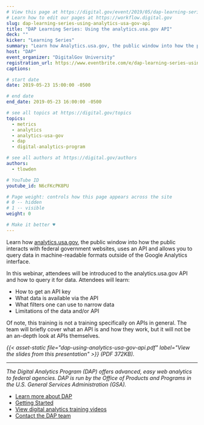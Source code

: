 ```yaml
---
# View this page at https://digital.gov/event/2019/05/dap-learning-series-using-analyticsusagov-api
# Learn how to edit our pages at https://workflow.digital.gov
slug: dap-learning-series-using-analytics-usa-gov-api
title: "DAP Learning Series: Using the analytics.usa.gov API"
deck: ""
kicker: "Learning Series"
summary: "Learn how Analytics.usa.gov, the public window into how the public interacts with federal government websites, uses an API and allows you to query data in machine-readable formats."
host: "DAP"
event_organizer: "DigitalGov University"
registration_url: https://www.eventbrite.com/e/dap-learning-series-using-the-analyticsusagov-api-registration-59346385637
captions: 

# start date
date: 2019-05-23 15:00:00 -0500

# end date
end_date: 2019-05-23 16:00:00 -0500

# see all topics at https://digital.gov/topics
topics: 
  - metrics
  - analytics
  - analytics-usa-gov
  - dap
  - digital-analytics-program

# see all authors at https://digital.gov/authors
authors: 
  - tlowden

# YouTube ID
youtube_id: N6cFKcPK8PU

# Page weight: controls how this page appears across the site
# 0 -- hidden
# 1 -- visible
weight: 0

# Make it better ♥
---
```


Learn how [analytics.usa.gov](http://analytics.usa.gov), the public window into how the public interacts with federal government websites, uses an API and allows you to query data in machine-readable formats outside of the Google Analytics interface.

In this webinar, attendees will be introduced to the analytics.usa.gov API and how to query it for data.  Attendees will learn:

- How to get an API key
- What data is available via the API
- What filters one can use to narrow data
- Limitations of the data and/or API

Of note, this training is not a training specifically on APIs in general. The team will briefly cover what an API is and how they work, but it will not be an an-depth look at APIs themselves.

_{{< asset-static file="dap-using-analytics-usa-gov-api.pdf" label="View the slides from this presentation" >}} (PDF 372KB)._


---

_The Digital Analytics Program (DAP) offers advanced, easy web analytics to federal agencies. DAP is run by the Office of Products and Programs in the U.S. General Services Administration (GSA)._

- [Learn more about DAP](https://www.digitalgov.gov/services/dap/)
- [Getting Started](https://github.com/digital-analytics-program/gov-wide-code)
- [View digital analytics training videos](https://www.youtube.com/playlist?list=PLd9b-GuOJ3nFwlyvLFUtmDpYFKezhot8P)
- [Contact the DAP team](mailto:dap@support.digitalgov.gov)
